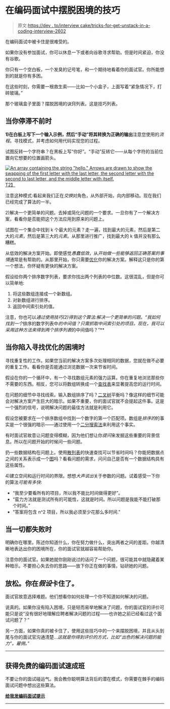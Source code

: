 # 在编码面试中摆脱困境的技巧

> 原文:[https://dev . to/interview cake/tricks-for-get-unstack-in-a-coding-interview-2602](https://dev.to/interviewcake/tricks-for-getting-unstuck-during-a-coding-interview-2602)

在编码面试中被卡住是很难受的。

如果你没有参加面试，你可以休息一下或者向谷歌寻求帮助。但是时间紧迫，你没有谷歌。

你只有一个空白板，一个发臭的记号笔，和一个期待地看着你的面试官。你所能想到的就是你有多困。

在这些时刻，你需要一根救生索——比如一个小盒子，上面写着“紧急情况下，打碎玻璃。”

那个玻璃盒子里面？摆脱困境的诀窍列表。这是技巧列表。

## 当你停滞不前时

**1)在白板上写下一个输入示例，然后“手动”将其转换为正确的输出**注意您使用的*流程*。寻找模式，并考虑如何用代码实现您的过程。

试图反转一个字符串？在黑板上写“你好”。“手动”反转它——从每个字符的当前位置向它想要的位置画箭头。

[![An array containing the string "hello." Arrows are drawn to show the swapping of the first letter with the last letter, the second letter with the second to last letter, and the middle letter with itself.](../Images/727b3b786d09b6f2f039f644bb53af3c.png)T2】](https://res.cloudinary.com/practicaldev/image/fetch/s--_Z0eaapb--/c_limit%2Cf_auto%2Cfl_progressive%2Cq_auto%2Cw_880/https://www.interviewcake.com/images/svgs/unstuck__hello_string.svg%3Fbust%3D170)

注意这种模式:看起来我们正在*交换*对角色，从外部开始，向内部移动。现在我们已经完成了算法的一半。

2)解决一个更简单的问题。去掉或简化问题的一个要求。一旦你有了一个解决方案，看看你是否能把这个方法应用到原来的问题上。

试图在一个集合中找到 k 个最大的元素？走一遍，找到最大的元素，然后是第二大的*元素*，然后是第三大的*元素*。从那里进行推广，找到最大的 k 值并没有那么糟糕。

从低效的解决方案开始。即使感觉*愚蠢低效*，从*开始做一些能够返回正确答案的事情*通常是有帮助的。从那里开始，你只需要[优化](https://www.interviewcake.com/#unstuck-optimization?utm_source=dev)你的解决方案。解释这只是你的第一个想法，你怀疑有更快的解决方案。

假设给你两个排序数字列表，要求你找出两个列表的中位数。这很混乱，但是你可以简单地:

1.  将这些数组连接成一个新数组。
2.  对新数组进行排序。
3.  返回中间索引处的值。

注意，你也可以*通过使用技巧(2)得到这个算法:解决一个更简单的问题。“我如何找到一个*排序的数字列表中*的中间值？只需抓取中间索引处的项目。现在，我可以采用这种方法来得到两个排序列表*的中间值吗？”**

## 当你陷入寻找优化的困境时

寻找重复性的工作。如果您当前的解决方案多次处理相同的数据，您就在做不必要的重复工作。看看你是否能通过浏览数据一次来节省时间。

假设在你的一个循环中，有一个寻找数组元素的强力运算。你在重复地浏览那些你不需要的东西。相反，您可以将数组转换成一个[查找表](https://www.interviewcake.com/concept/hash-map?utm_source=dev)来显著提高您的运行时间。

在问题的细节中寻找线索。输入数组排序了吗？[二叉树](https://www.interviewcake.com/concept/binary-tree?utm_source=dev)平衡吗？像这样的细节可能会对解决方案产生巨大的暗示。如果不重要，你的面试官就不会提起这件事。这是一个强烈的信号，说明解决问题的最佳方法就是利用它。

假设您被要求在一个排序数组中找到一个数字的第一个匹配项。数组是*排序的*的事实是一个很强的暗示——通过使用一个[二分搜索法](https://www.interviewcake.com/concept/binary-search?utm_source=dev)来利用这个事实。

有时面试官故意让问题变得模糊，因为他们想让你*提问*来发掘这些重要的背景信息。所以在问题开始的时候问一些问题。

扔一些数据结构在问题上。使用[散列表](https://www.interviewcake.com/concept/hash-map?utm_source=dev)的快速查找可以节省时间吗？你能把数据点之间的关系表示成一个[图](https://www.interviewcake.com/concept/graph?utm_source=dev)吗？看看问题的需求，问问自己是否有一个数据结构具有这些属性。

4)建立空间和运行时间的界限。想想*大声说出*关于参数的问题。试着感受一下你的算法*可能有多快*:

*   “我至少要看所有的项目，所以我不能比时间做得更好”。
*   “蛮力方法就是测试所有的可能性，这就是时间。所以问题是我能不能打破那个时间。”
*   "答案将包含 n^2 项目，所以我必须至少花那么多时间."

## 当一切都失败时

明确你在哪里。陈述你知道什么，你在努力做什么，突出两者之间的差距。你越清晰地表达出你的困境所在，你的面试官就越容易帮助你。

注意你的面试官。如果她就你刚刚说过的话问了一个问题，很可能其中就隐藏着某种暗示。不要担心失去你的思路——放下你正在做的事情，钻研她的问题。

## 放松。你在*假设*卡住了。

面试官故意选择难题。他们想看你如何处理一个你不知道如何解决的问题。

说真的。如果你没有陷入困境，只是轻而易举地解决了问题，你的面试官的评价可能只是说“没有很好地理解应聘者解决问题的过程——也许她之前已经看过这个面试问题了？”

另一方面，如果你真的被卡住了，使用这些技巧中的一个来摆脱困境，并且从头到尾与你的面试官沟通清楚...*这就是你得到评价的方式，比如“出色的解决问题的能力”。雇佣。”*

* * *

## 获得免费的编码面试速成班

不要让你的面试碰运气。我会教你聪明算法背后的潜在模式，你需要在棘手的编码面试问题中想出这些算法。

**[给我发编码面试提示](https://www.interviewcake.com/free-coding-interview-crash-course?utm_source=dev)**

* * *